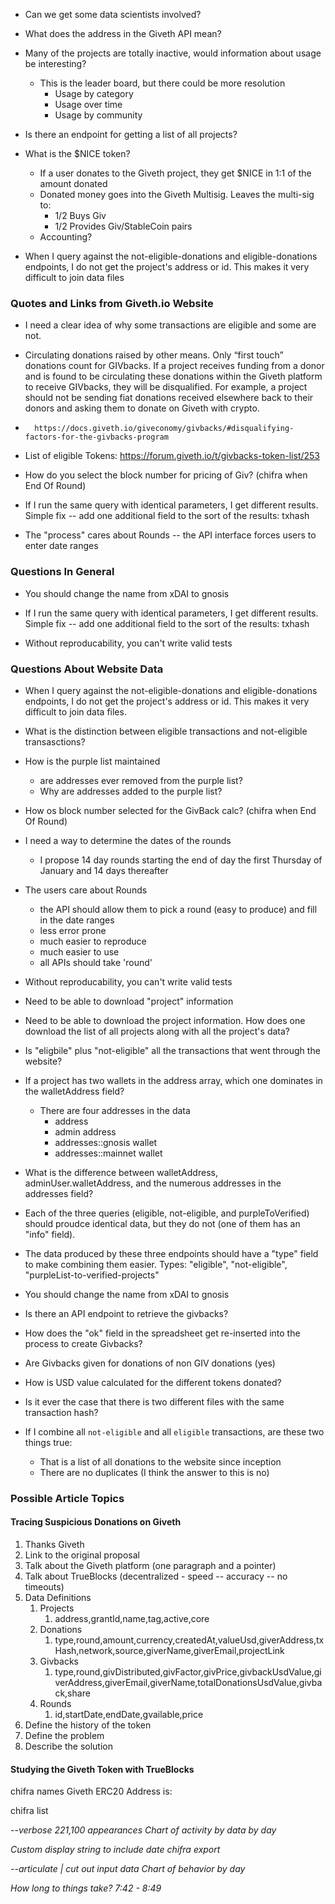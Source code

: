 - Can we get some data scientists involved?

- What does the address in the Giveth API mean?

- Many of the projects are totally inactive, would information about usage be interesting?
    - This is the leader board, but there could be more resolution
        - Usage by category
        - Usage over time
        - Usage by community

- Is there an endpoint for getting a list of all projects?

- What is the $NICE token?
    - If a user donates to the Giveth project, they get $NICE in 1:1 of the amount donated
    - Donated money goes into the Giveth Multisig. Leaves the multi-sig to:
        - 1/2 Buys Giv
        - 1/2 Provides Giv/StableCoin pairs
    - Accounting?        

- When I query against the not-eligible-donations and eligible-donations endpoints, I do not get the project's address or id. This makes it very difficult to join data files

### Quotes and Links from Giveth.io Website

- I need a clear idea of why some transactions are eligible and some are not.

- Circulating donations raised by other means. Only “first touch” donations count for GIVbacks. If a project receives funding from a donor and is found to be circulating these donations within the Giveth platform to receive GIVbacks, they will be disqualified. For example, a project should not be sending fiat donations received elsewhere back to their donors and asking them to donate on Giveth with crypto.
-       https://docs.giveth.io/giveconomy/givbacks/#disqualifying-factors-for-the-givbacks-program

- List of eligible Tokens: https://forum.giveth.io/t/givbacks-token-list/253

- How do you select the block number for pricing of Giv? (chifra when End Of Round)

- If I run the same query with identical parameters, I get different results. Simple fix -- add one additional field to the sort of the results: txhash

- The "process" cares about Rounds -- the API interface forces users to enter date ranges
### Questions In General

- You should change the name from xDAI to gnosis

- If I run the same query with identical parameters, I get different results. Simple fix -- add one additional field to the sort of the results: txhash

- Without reproducability, you can't write valid tests

### Questions About Website Data

- When I query against the not-eligible-donations and eligible-donations endpoints, I do not get the project's address or id. This makes it very difficult to join data files.

- What is the distinction between eligible transactions and not-eligible transasctions?

- How is the purple list maintained 
  - are addresses ever removed from the purple list?
  - Why are addresses added to the purple list?

- How os block number selected for the GivBack calc? (chifra when End Of Round)

- I need a way to determine the dates of the rounds
  - I propose 14 day rounds starting the end of day the first Thursday of January and 14 days thereafter

- The users care about Rounds
  - the API should allow them to pick a round (easy to produce) and fill in the date ranges 
  - less error prone
  - much easier to reproduce
  - much easier to use
  - all APIs should take 'round'

- Without reproducability, you can't write valid tests

- Need to be able to download "project" information
- Need to be able to download the project information. How does one download the list of all projects along with all the project's data?

- Is "eligbile" plus "not-eligible" all the transactions that went through the website?

- If a project has two wallets in the address array, which one dominates in the walletAddress field?
    - There are four addresses in the data
        - address
        - admin address
        - addresses::gnosis wallet
        - addresses::mainnet wallet

- What is the difference between walletAddress, adminUser.walletAddress, and the numerous addresses in the addresses field?

- Each of the three queries (eligible, not-eligible, and purpleToVerified) should proudce identical data, but they do not (one of them has an "info" field). 

- The data produced by these three endpoints should have a "type" field to make combining them easier. Types: "eligible", "not-eligible", "purpleList-to-verified-projects"

- You should change the name from xDAI to gnosis

- Is there an API endpoint to retrieve the givbacks?

- How does the "ok" field in the spreadsheet get re-inserted into the process to create Givbacks?

- Are Givbacks given for donations of non GIV donations (yes)

- How is USD value calculated for the different tokens donated?
- Is it ever the case that there is two different files with the same transaction hash?

- If I combine all `not-eligible` and all `eligible` transactions, are these two things true:
  - That is a list of all donations to the website since inception
  - There are no duplicates (I think the answer to this is no)

### Possible Article Topics

#### Tracing Suspicious Donations on Giveth

1. Thanks Giveth
2. Link to the original proposal
3. Talk about the Giveth platform (one paragraph and a pointer)
4. Talk about TrueBlocks (decentralized - speed -- accuracy -- no timeouts)
5. Data Definitions
   1. Projects
      1. address,grantId,name,tag,active,core
   2. Donations
      1. type,round,amount,currency,createdAt,valueUsd,giverAddress,txHash,network,source,giverName,giverEmail,projectLink
   3. Givbacks
      1. type,round,givDistributed,givFactor,givPrice,givbackUsdValue,giverAddress,giverEmail,giverName,totalDonationsUsdValue,givback,share
   4. Rounds
      1. id,startDate,endDate,gvailable,price
6. Define the history of the token
7. Define the problem
8. Describe the solution

#### Studying the Giveth Token with TrueBlocks

chifra names Giveth ERC20
Address is:

chifra list <address> --verbose 221,100 appearances
Chart of activity by data by day

Custom display string to include date
chifra export <address> --articulate | cut out input data
Chart of behavior by day

How long to things take? 7:42 - 8:49